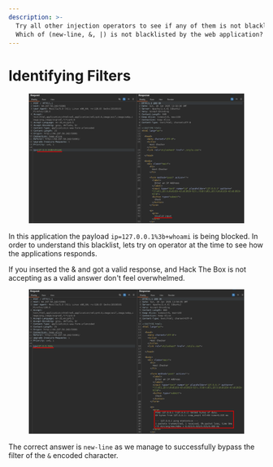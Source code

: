 ```yaml
---
description: >-
  Try all other injection operators to see if any of them is not blacklisted.
  Which of (new-line, &, |) is not blacklisted by the web application?
---
```


# Identifying Filters

<figure><img src="../../../.gitbook/assets/image (2) (1) (1) (1) (1) (1) (1) (1) (1) (1) (1) (1) (1).png" alt=""><figcaption></figcaption></figure>

In this application the payload `ip=127.0.0.1%3b+whoami` is being blocked. In order to understand this blacklist, lets try on operator at the time to see how the applications responds.

If you inserted the & and got a valid response, and Hack The Box is not accepting as a valid answer don't feel overwhelmed.&#x20;

<figure><img src="../../../.gitbook/assets/image (1) (1) (1) (1) (1) (1) (1) (1) (1) (1) (1) (1) (1) (1).png" alt=""><figcaption></figcaption></figure>

The correct answer is `new-line` as we manage to successfully bypass the filter of the `&` encoded character.
